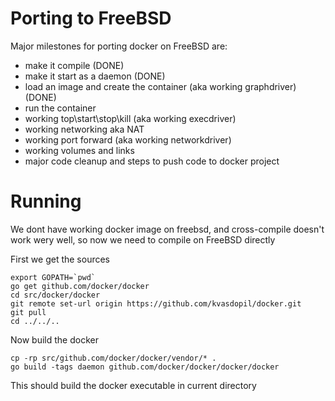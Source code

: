 # Porting to FreeBSD
Major milestones for porting docker on FreeBSD are:

* make it compile (DONE)
* make it start as a daemon (DONE)
* load an image and create the container (aka working graphdriver) (DONE)
* run the container 
* working top\start\stop\kill (aka working execdriver)
* working networking aka NAT
* working port forward (aka working networkdriver)
* working volumes and links
* major code cleanup and steps to push code to docker project

# Running
We dont have working docker image on freebsd, and cross-compile doesn't work wery well, so now we need to compile on FreeBSD directly

First we get the sources

    export GOPATH=`pwd`
    go get github.com/docker/docker
    cd src/docker/docker
    git remote set-url origin https://github.com/kvasdopil/docker.git
    git pull
    cd ../../..

Now build the docker

    cp -rp src/github.com/docker/docker/vendor/* .
    go build -tags daemon github.com/docker/docker/docker/docker

This should build the docker executable in current directory
    